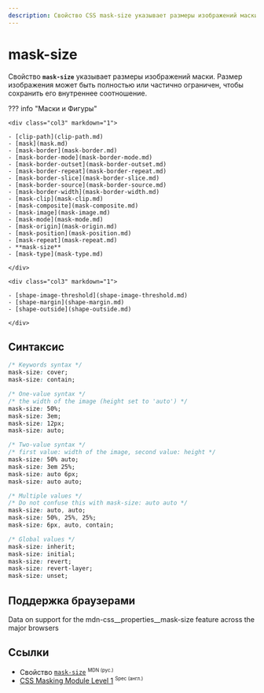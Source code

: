 ```yaml
---
description: Свойство CSS mask-size указывает размеры изображений маски. Размер изображения может быть полностью или частично ограничен, чтобы сохранить его внутреннее соотношение.
---
```


# mask-size

Свойство **`mask-size`** указывает размеры изображений маски. Размер изображения может быть полностью или частично ограничен, чтобы сохранить его внутреннее соотношение.

??? info "Маски и Фигуры"

    <div class="col3" markdown="1">

    - [clip-path](clip-path.md)
    - [mask](mask.md)
    - [mask-border](mask-border.md)
    - [mask-border-mode](mask-border-mode.md)
    - [mask-border-outset](mask-border-outset.md)
    - [mask-border-repeat](mask-border-repeat.md)
    - [mask-border-slice](mask-border-slice.md)
    - [mask-border-source](mask-border-source.md)
    - [mask-border-width](mask-border-width.md)
    - [mask-clip](mask-clip.md)
    - [mask-composite](mask-composite.md)
    - [mask-image](mask-image.md)
    - [mask-mode](mask-mode.md)
    - [mask-origin](mask-origin.md)
    - [mask-position](mask-position.md)
    - [mask-repeat](mask-repeat.md)
    - **mask-size**
    - [mask-type](mask-type.md)

    </div>

    <div class="col3" markdown="1">

    - [shape-image-threshold](shape-image-threshold.md)
    - [shape-margin](shape-margin.md)
    - [shape-outside](shape-outside.md)

    </div>

## Синтаксис

```css
/* Keywords syntax */
mask-size: cover;
mask-size: contain;

/* One-value syntax */
/* the width of the image (height set to 'auto') */
mask-size: 50%;
mask-size: 3em;
mask-size: 12px;
mask-size: auto;

/* Two-value syntax */
/* first value: width of the image, second value: height */
mask-size: 50% auto;
mask-size: 3em 25%;
mask-size: auto 6px;
mask-size: auto auto;

/* Multiple values */
/* Do not confuse this with mask-size: auto auto */
mask-size: auto, auto;
mask-size: 50%, 25%, 25%;
mask-size: 6px, auto, contain;

/* Global values */
mask-size: inherit;
mask-size: initial;
mask-size: revert;
mask-size: revert-layer;
mask-size: unset;
```

## Поддержка браузерами

<p class="ciu_embed" data-feature="mdn-css__properties__mask-size" data-periods="future_1,current,past_1,past_2" data-accessible-colours="false">
<p>Data on support for the mdn-css__properties__mask-size feature across the major browsers</p>
</p>

## Ссылки

- Свойство [`mask-size`](https://developer.mozilla.org/ru/docs/Web/CSS/mask-size) <sup><small>MDN (рус.)</small></sup>
- [CSS Masking Module Level 1](https://drafts.fxtf.org/css-masking/#the-mask-size) <sup><small>Spec (англ.)</small></sup>
